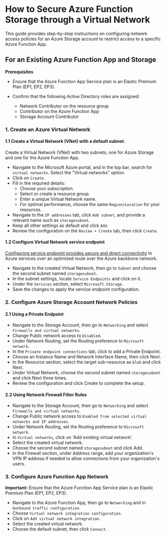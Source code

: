 # How to Secure Azure Function Storage through a Virtual Network

This guide provides step-by-step instructions on configuring network access policies for an Azure Storage account to restrict access to a specific Azure Function App.

## For an Existing Azure Function App and Storage

**Prerequisites**

- Ensure that the Azure Function App Service plan is an Elastic Premium Plan (EP1, EP2, EP3).
- Confirm that the following Active Directory roles are assigned:

  - Network Contributor on the resource group
  - Contributor on the Azure Function App
  - Storage Account Contributor


### 1. Create an Azure Virtual Network

#### 1.1 Create a Virtual Network (VNet) with a default subnet.

Create a Virtual Network (VNet) with two subnets, one for Azure Storage and one for the Azure Function App.

- Navigate to the Microsoft Azure portal, and in the top bar, search for `virtual networks`. Select the "Virtual networks" option.
- Click on `Create`.
- Fill in the required details:
  - Choose your subscription.
  - Select or create a resource group.
  - Enter a unique Virtual Network name.
  - For optimal performance, choose the same `Region/Location` for your resources.
- Navigate to the `IP addresses` tab, click `Add subnet`, and provide a relevant name such as `storagesubnet`.
- Keep all other settings as default and click `Add`.
- Review the configuration on the `Review + Create` tab, then click `Create`.

#### 1.2 Configure Virtual Network service endpoint

[Configuring service endpoint provides secure and direct connectivity](https://learn.microsoft.com/en-us/azure/virtual-network/virtual-network-service-endpoints-overview) to Azure services over an optimized route over the Azure backbone network.

- Navigate to the created Virtual Network, then go to `Subnet` and choose the second subnet named `storagesubnet`.
- In the subnet settings, locate `Service Endpoints` and click on it.
- Under the `Services` section, select `Microsoft.Storage`.
- Save the changes to apply the service endpoint configuration.


### 2. Configure Azure Storage Account Network Policies

#### 2.1 Using a Private Endpoint

- Navigate to the Storage Account, then go to `Networking` and select `Firewalls and virtual networks`.
- Change Public network access to `Disabled`.
- Under Network Routing, set the Routing preference to `Microsoft network`.
- In the `Private endpoint connections` tab, click to add a Private Endpoint.
- Choose an Instance Name and Network Interface Name, then click Next.
- In the Resource section, select the target sub-resource as `blob` and click Next.
- Under Virtual Network, choose the second subnet named `storagesubnet` and click Next three times.
- Review the configuration and click Create to complete the setup.


#### 2.2 Using Network Firewall Filter Rules

- Navigate to the Storage Account, then go to `Networking` and select `Firewalls and virtual networks`.
- Change Public network access to `Enabled from selected virtual networks and IP addresses`.
- Under Network Routing, set the Routing preference to `Microsoft network`.
- In `Virtual networks`, click on 'Add existing virtual network'.
- Select the created virtual network.
- Choose the second subnet named `storagesubnet` and click Add.
- In the Firewall section, under Address range, add your organization's VPN IP address if needed to allow connections from your organization's users.



### 3. Configure Azure Function App Network

**Important:** Ensure that the Azure Function App Service plan is an Elastic Premium Plan (EP1, EP2, EP3).

- Navigate to the Azure Function App, then go to `Networking` and in `Outbound traffic configuration`.
- Choose `Virtual network integration configuration`.
- Click on `Add virtual network integration`.
- Select the created virtual network.
- Choose the default subnet, then click `Connect`.
